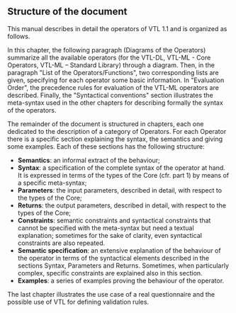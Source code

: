 ## Structure of the document
This manual describes in detail the operators of VTL 1.1 and is organized as follows.
In this chapter, the following paragraph (Diagrams of the Operators) summarize all the available operators (for the VTL-DL, VTL-ML - Core Operators, VTL-ML – Standard Library) through a diagram. Then, in the paragraph "List of the Operators/Functions", two corresponding lists are given, specifying for each operator some basic information. In "Evaluation Order", the precedence rules for evaluation of the VTL-ML operators are described. Finally, the "Syntactical conventions" section illustrates the meta-syntax used in the other chapters for describing formally the syntax of the operators.
The remainder of the document is structured in chapters, each one dedicated to the description of a category of Operators. For each Operator there is a specific section explaining the syntax, the semantics and giving some examples. Each of these sections has the following structure:
* **Semantics**: an informal extract of the behaviour;
* **Syntax**: a specification of the complete syntax of the operator at hand. It is expressed in terms of the types of the Core (cfr. part 1) by means of a specific meta-syntax;
* **Parameters**: the input parameters, described in detail, with respect to the types of the Core;
* **Returns**: the output parameters, described in detail, with respect to the types of the Core;
* **Constraints**: semantic constraints and syntactical constraints that cannot be specified with the meta-syntax but need a textual explanation; sometimes for the sake of clarity, even syntactical constraints are also repeated.
* **Semantic specification**: an extensive explanation of the behaviour of the operator in terms of the syntactical elements described in the sections Syntax, Parameters and Returns. Sometimes, when particularly complex, specific constraints are explained also in this section.
* **Examples**: a series of examples proving the behaviour of the operator.The last chapter illustrates the use case of a real questionnaire and the possible use of VTL for defining validation rules.